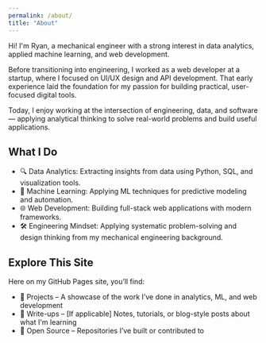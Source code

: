 ```yaml
---
permalink: /about/
title: "About"
---
```


Hi! I'm Ryan, a mechanical engineer with a strong interest in data analytics, applied machine learning, and web development.

Before transitioning into engineering, I worked as a web developer at a startup, where I focused on UI/UX design and API development. That early experience laid the foundation for my passion for building practical, user-focused digital tools.

Today, I enjoy working at the intersection of engineering, data, and software — applying analytical thinking to solve real-world problems and build useful applications.

## What I Do

- 🔍 Data Analytics: Extracting insights from data using Python, SQL, and visualization tools.
- 🤖 Machine Learning: Applying ML techniques for predictive modeling and automation.
- 🌐 Web Development: Building full-stack web applications with modern frameworks.
- 🛠️ Engineering Mindset: Applying systematic problem-solving and design thinking from my mechanical engineering background.

## Explore This Site

Here on my GitHub Pages site, you’ll find:

- 🔗 Projects – A showcase of the work I’ve done in analytics, ML, and web development
- 📄 Write-ups – [If applicable] Notes, tutorials, or blog-style posts about what I'm learning
- 📁 Open Source – Repositories I’ve built or contributed to
